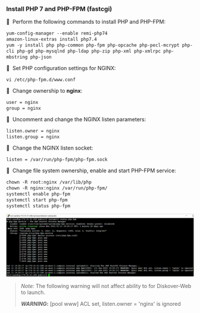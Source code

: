 ### Install PHP 7 and PHP-FPM (fastcgi)

🔴 &nbsp;Perform the following commands to install PHP and PHP-FPM:
```
yum-config-manager --enable remi-php74
amazon-linux-extras install php7.4
yum -y install php php-common php-fpm php-opcache php-pecl-mcrypt php-cli php-gd php-mysqlnd php-ldap php-zip php-xml php-xmlrpc php-mbstring php-json
```

🔴 &nbsp;Set PHP configuration settings for NGINX:
```
vi /etc/php-fpm.d/www.conf
```

🔴 &nbsp;Change ownership to **nginx**:
```
user = nginx
group = nginx
```

🔴 &nbsp;Uncomment and change the NGINX listen parameters:
```
listen.owner = nginx
listen.group = nginx
```

🔴 &nbsp;Change the NGINX listen socket:
```
listen = /var/run/php-fpm/php-fpm.sock
```

🔴 &nbsp;Change file system ownership, enable and start PHP-FPM service:
```
chown -R root:nginx /var/lib/php
chown -R nginx:nginx /var/run/php-fpm/
systemctl enable php-fpm
systemctl start php-fpm
systemctl status php-fpm
```

![Image: Configure EC2 Instance as a Web Server](images/image_aws_customer_deployment_install_php.png)

>_Note:_ The following warning will not affect ability to for Diskover-Web to launch.
>
>**_WARNING_:** [pool www] ACL set, listen.owner = 'nginx' is ignored
